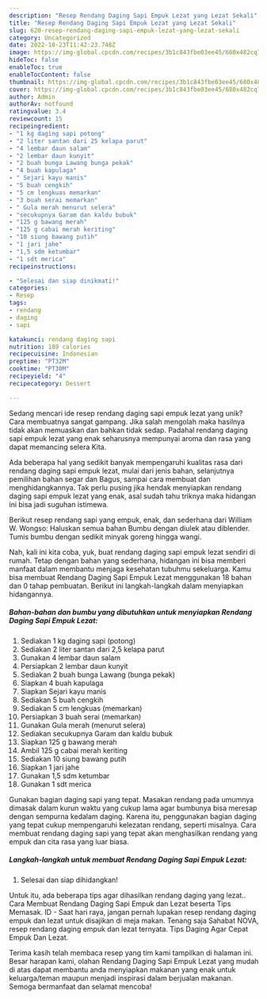 ```yaml
---
description: "Resep Rendang Daging Sapi Empuk Lezat yang Lezat Sekali"
title: "Resep Rendang Daging Sapi Empuk Lezat yang Lezat Sekali"
slug: 620-resep-rendang-daging-sapi-empuk-lezat-yang-lezat-sekali
category: Uncategorized
date: 2022-10-23T11:42:23.748Z
image: https://img-global.cpcdn.com/recipes/3b1c843fbe03ee45/680x482cq70/rendang-daging-sapi-empuk-lezat-foto-resep-utama.jpg
hideToc: false
enableToc: true
enableTocContent: false
thumbnail: https://img-global.cpcdn.com/recipes/3b1c843fbe03ee45/680x482cq70/rendang-daging-sapi-empuk-lezat-foto-resep-utama.jpg
cover: https://img-global.cpcdn.com/recipes/3b1c843fbe03ee45/680x482cq70/rendang-daging-sapi-empuk-lezat-foto-resep-utama.jpg
author: Admin
authorAv: notfound
ratingvalue: 3.4
reviewcount: 15
recipeingredient:
- "1 kg daging sapi potong"
- "2 liter santan dari 25 kelapa parut"
- "4 lembar daun salam"
- "2 lembar daun kunyit"
- "2 buah bunga Lawang bunga pekak"
- "4 buah kapulaga"
- " Sejari kayu manis"
- "5 buah cengkih"
- "5 cm lengkuas memarkan"
- "3 buah serai memarkan"
- " Gula merah menurut selera"
- "secukupnya Garam dan kaldu bubuk"
- "125 g bawang merah"
- "125 g cabai merah keriting"
- "10 siung bawang putih"
- "1 jari jahe"
- "1,5 sdm ketumbar"
- "1 sdt merica"
recipeinstructions:

- "Selesai dan siap dinikmati!"
categories:
- Resep
tags:
- rendang
- daging
- sapi

katakunci: rendang daging sapi 
nutrition: 189 calories
recipecuisine: Indonesian
preptime: "PT32M"
cooktime: "PT30M"
recipeyield: "4"
recipecategory: Dessert

---
```





Sedang mencari ide resep rendang daging sapi empuk lezat yang unik? Cara membuatnya sangat gampang. Jika salah mengolah maka hasilnya tidak akan memuaskan dan bahkan tidak sedap. Padahal rendang daging sapi empuk lezat yang enak seharusnya mempunyai aroma dan rasa yang dapat memancing selera Kita.





Ada beberapa hal yang sedikit banyak mempengaruhi kualitas rasa dari rendang daging sapi empuk lezat, mulai dari jenis bahan, selanjutnya pemilihan bahan segar dan Bagus, sampai cara membuat dan menghidangkannya. Tak perlu pusing jika hendak menyiapkan rendang daging sapi empuk lezat yang enak,      asal sudah tahu triknya maka hidangan ini bisa jadi suguhan istimewa.














Berikut resep rendang sapi yang empuk, enak, dan sederhana dari William W. Wongso: Haluskan semua bahan Bumbu dengan diulek atau diblender. Tumis bumbu dengan sedikit minyak goreng hingga wangi.






Nah, kali ini kita coba, yuk, buat rendang daging sapi empuk lezat sendiri di rumah. Tetap dengan bahan yang sederhana, hidangan ini bisa memberi manfaat dalam membantu menjaga kesehatan tubuhmu sekeluarga. Kamu bisa membuat Rendang Daging Sapi Empuk Lezat menggunakan 18 bahan dan 0 tahap pembuatan. Berikut ini langkah-langkah dalam menyiapkan hidangannya.

<!--inarticleads1-->

##### Bahan-bahan dan bumbu yang dibutuhkan untuk menyiapkan Rendang Daging Sapi Empuk Lezat:

1. Sediakan 1 kg daging sapi (potong)
1. Sediakan 2 liter santan dari 2,5 kelapa parut
1. Gunakan 4 lembar daun salam
1. Persiapkan 2 lembar daun kunyit
1. Sediakan 2 buah bunga Lawang (bunga pekak)
1. Siapkan 4 buah kapulaga
1. Siapkan  Sejari kayu manis
1. Sediakan 5 buah cengkih
1. Sediakan 5 cm lengkuas (memarkan)
1. Persiapkan 3 buah serai (memarkan)
1. Gunakan  Gula merah (menurut selera)
1. Sediakan secukupnya Garam dan kaldu bubuk
1. Siapkan 125 g bawang merah
1. Ambil 125 g cabai merah keriting
1. Sediakan 10 siung bawang putih
1. Siapkan 1 jari jahe
1. Gunakan 1,5 sdm ketumbar
1. Gunakan 1 sdt merica


Gunakan bagian daging sapi yang tepat. Masakan rendang pada umumnya dimasak dalam kurun waktu yang cukup lama agar bumbunya bisa meresap dengan sempurna kedalam daging. Karena itu, penggunakan bagian daging yang tepat cukup mempengaruhi kelezatan rendang, seperti misalnya. Cara membuat rendang daging sapi yang tepat akan menghasilkan rendang yang empuk dan cita rasa yang luar biasa. 

<!--inarticleads2-->

##### Langkah-langkah untuk membuat Rendang Daging Sapi Empuk Lezat:


1. Selesai dan siap dihidangkan!

Untuk itu, ada beberapa tips agar dihasilkan rendang daging yang lezat.. Cara Membuat Rendang Daging Sapi Empuk dan Lezat beserta Tips Memasak. ID - Saat hari raya, jangan pernah lupakan resep rendang daging empuk dan lezat untuk disajikan di meja makan. Tenang saja Sahabat NOVA, resep rendang daging empuk dan lezat ternyata. Tips Daging Agar Cepat Empuk Dan Lezat. 

Terima kasih telah membaca resep yang tim kami tampilkan di halaman ini. Besar harapan kami, olahan Rendang Daging Sapi Empuk Lezat yang mudah di atas dapat membantu anda menyiapkan makanan yang enak untuk keluarga/teman maupun menjadi inspirasi dalam berjualan makanan. Semoga bermanfaat dan selamat mencoba!
